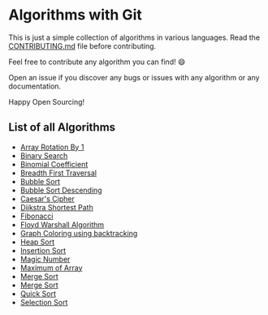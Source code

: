# Algorithms with Git

This is just a simple collection of algorithms in various languages. Read the [CONTRIBUTING.md](CONTRIBUTING.md) file before contributing.

Feel free to contribute any algorithm you can find! :smile:

Open an issue if you discover any bugs or issues with any algorithm or any documentation.

Happy Open Sourcing!

## List of all Algorithms

- [Array Rotation By 1](algorithms/array_rotation_by_1)
- [Binary Search](algorithms/binary_search)
- [Binomial Coefficient](algorithms/binomialCoefficient)
- [Breadth First Traversal](algorithms/breadth_first_traversal)
- [Bubble Sort](algorithms/Bubble_Sort)
- [Bubble Sort Descending](algorithms/bubble_sort_descending)
- [Caesar's Cipher](algorithms/Caesar's_cipher)
- [Dijkstra Shortest Path](algorithms/dijkstra)
- [Fibonacci](algorithms/fibonacci)
- [Floyd Warshall Algorithm](algorithms/floyd_warshall)
- [Graph Coloring using backtracking](algorithms/graph_coloring)
- [Heap Sort](algorithms/heap_sort)
- [Insertion Sort](algorithms/insertion_sort)
- [Magic Number](algorithms/magic_no/)
- [Maximum of Array](algorithms/maximum_of_array)
- [Merge Sort](algorithms/Merge_sort)
- [Merge Sort](algorithms/Merge_Sort)
- [Quick Sort](algorithms/quick_sort)
- [Selection Sort](algorithms/selection_sort)
